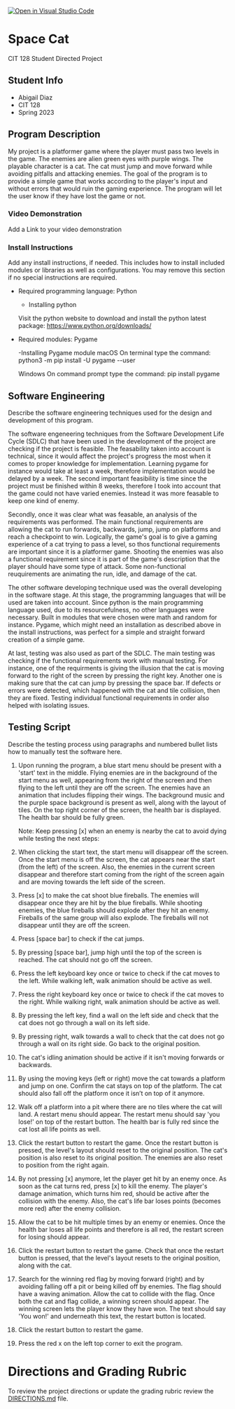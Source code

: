 [![Open in Visual Studio Code](https://classroom.github.com/assets/open-in-vscode-c66648af7eb3fe8bc4f294546bfd86ef473780cde1dea487d3c4ff354943c9ae.svg)](https://classroom.github.com/online_ide?assignment_repo_id=10716410&assignment_repo_type=AssignmentRepo)
# Space Cat

CIT 128 Student Directed Project

## Student Info

- Abigail Diaz
- CIT 128
- Spring 2023

## Program Description

My project is a platformer game where the player must pass two levels in the game. 
The enemies are alien green eyes with purple wings. The playable character is a cat.
The cat must jump and move forward while avoiding pitfalls and attacking enemies.
The goal of the program is to provide a simple game that works according to the player's input and
without errors that would ruin the gaming experience. The program will let the user know if they
have lost the game or not.

### Video Demonstration

Add a Link to your video demonstration

### Install Instructions

Add any install instructions, if needed. This includes how to install included modules or libraries as well as configurations. You may remove this section if no special instructions are required.

- Required programming language: Python
  - Installing python
  
  Visit the python website to download and install the python latest package: https://www.python.org/downloads/

- Required modules: Pygame

  -Installing Pygame module 
    macOS
    On terminal type the command:
    python3 -m pip install -U pygame --user

    Windows
    On command prompt type the command:
    pip install pygame

## Software Engineering

Describe the software engineering techniques used for the design and development of this program.

The software engeneering techniques from the Software Development Life Cycle (SDLC) that have been used in the development of the project are checking if the project is feasible. The feasability taken into account is technical, since it would affect the project's progress the most when it comes to proper knowledge for implementation. Learning pygame for instance would take at least a week, therefore implementation would be delayed by a week. The second important feasibility is time since the project must be finished within 8 weeks, therefore I took into account that the game could not have varied enemies. Instead it was more feasable to keep one kind of enemy.

Secondly, once it was clear what was feasable, an analysis of the requirements was performed. The main functional requirements are allowing the cat to run forwards, backwards, jump, jump on platforms and reach a checkpoint to win. Logically, the game's goal is to give a gaming experience of a cat trying to pass a level, so thos functional requirements are important since it is a platformer game. Shooting the enemies was also a functional requirement since it is part of the game's description that the player should have some type of attack. Some non-functional reuquirements are animating the run, idle, and damage of the cat.

The other software developing technique used was the overall developing in the software stage. At this stage, the programming languages that will be used are taken into account. Since python is the main programming language used, due to its resourcefulness, no other languages were necessary. Built in modules that were chosen were math and random for instance. Pygame, which might need an installation as described above in the install instructions, was perfect for a simple and straight forward creation of a simple game.

At last, testing was also used as part of the SDLC. The main testing was checking if the functional requirements work with manual testing. For instance, one of the requirments is giving the illusion that the cat is moving forward to the right of the screen by pressing the right key. Another one is making sure that the cat can jump by pressing the space bar. If defects or errors were detected, which happened with the cat and tile collision, then they are fixed. Testing individual functional requirements in order also helped with isolating issues.

## Testing Script

Describe the testing process using paragraphs and numbered bullet lists how to manually test the software here. 
  
1. Upon running the program, a blue start menu should be present with a 'start' text in the middle. Flying enemies are in the background of the start menu as well, appearing from the right of the screen and then flying to the left until they are off the screen. The enemies have an animation that includes flipping their wings. The background music and the purple space background is present as well, along with the layout of tiles. On the top right corner of the screen, the health bar is displayed. The health bar should be fully green.
   
   Note: Keep pressing [x] when an enemy is nearby the cat to avoid dying while testing the next steps:
   
 2. When clicking the start text, the start menu will disappear off the screen. Once the start menu is off the screen, the cat appears near the start (from the left) of the screen. Also, the enemies in the current screen disappear and therefore start coming from the right of the screen again and are moving towards the left side of the screen.
   
 3. Press [x] to make the cat shoot blue fireballs. The enemies will disappear once they are hit by the blue fireballs. While shooting enemies, the blue fireballs should explode after they hit an enemy. Fireballs of the same group will also explode. The fireballs will not disappear until they are off the screen.
   
4. Press [space bar] to check if the cat jumps.

5. By pressing [space bar], jump high until the top of the screen is reached. The cat should not go off the screen.
   
6. Press the left keyboard key once or twice to check if the cat moves to the left. While walking left, walk animation should be active as well.

7. Press the right keyboard key once or twice to check if the cat moves to the right. While walking right, walk animation should be active as well.

8. By pressing the left key, find a wall on the left side and check that the cat does not go through a wall on its left side.

9. By pressing right, walk towards a wall to check that the cat does not go through a wall on its right side. Go back to the original position.
   
10. The cat's idling animation should be active if it isn't moving forwards or backwards.
  
11. By using the moving keys (left or right) move the cat towards a platform and jump on one. Confirm the cat stays on top of the platform. The cat should also fall off the platform once it isn’t on top of it anymore.
   
12. Walk off a platform into a pit where there are no tiles where the cat will land. A restart menu should appear. The restart menu should say 'you lose!' on top of the restart button. The health bar is fully red since the cat lost all life points as well.
   
13. Click the restart button to restart the game. Once the restart button is pressed, the level's layout should reset to the original position. The cat's position is also reset to its original position. The enemies are also reset to position from the right again.
   
14. By not pressing [x] anymore, let the player get hit by an enemy once. As soon as the cat turns red, press [x] to kill the enemy. The player's damage animation, which turns him red, should be active after the collision with the enemy. Also, the cat's life bar loses points (becomes more red) after the enemy collision.
   
15. Allow the cat to be hit multiple times by an enemy or enemies. Once the health bar loses all life points and therefore is all red, the restart screen for losing should appear.
   
16. Click the restart button to restart the game. Check that once the restart button is pressed, that the level's layout resets to the original position, along with the cat.
  
17. Search for the winning red flag by moving forward (right) and by avoiding falling off a pit or being killed off by enemies. The flag should have a waving animation. Allow the cat to collide with the flag. Once both the cat and flag collide, a winning screen should appear. The winning screen lets the player know they have won. The text should say 'You won!' and underneath this text, the restart button is located.
   
18. Click the restart button to restart the game.
   
19. Press the red x on the left top corner to exit the program.


 # Directions and Grading Rubric

To review the project directions or update the grading rubric review the [DIRECTIONS.md](DIRECTIONS.md) file.
